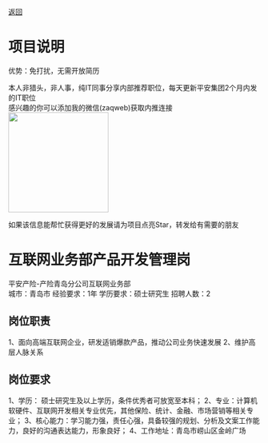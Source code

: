 [返回](../../)

# 项目说明

优势：免打扰，无需开放简历

本人非猎头，非人事，纯IT同事分享内部推荐职位，每天更新平安集团2个月内发的IT职位  
感兴趣的你可以添加我的微信(zaqweb)获取内推连接  
<img src="https://github.com/zaqweb/PA-IT-JOBS/blob/master/WechatICode.jpeg"  height="200" width="200">

如果该信息能帮忙获得更好的发展请为项目点亮Star，转发给有需要的朋友

# 互联网业务部产品开发管理岗
平安产险-产险青岛分公司互联网业务部  
城市：青岛市 经验要求：1年 学历要求：硕士研究生  招聘人数：2

## 岗位职责
1、面向高端互联网企业，研发适销爆款产品，推动公司业务快速发展
2、维护高层人脉关系

## 岗位要求
1、学历： 硕士研究生及以上学历，条件优秀者可放宽至本科；
2、专业：计算机软硬件、互联网开发相关专业优先，其他保险、统计、金融、市场营销等相关专业；
3、核心能力：学习能力强，责任心强，具备较强的规划、分析及文案工作能力，良好的沟通表达能力，形象良好；
4、工作地址：青岛市崂山区金岭广场





